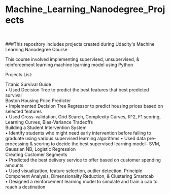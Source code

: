 # Machine_Learning_Nanodegree_Projects
<br />

###This repository includes projects created during Udacity's Machine Learning Nanodegree Course


This course involved implementing supervised, unsupervised, & reinforcement learning machine 
learning model using Python


Projects List:
<br />

   Titanic Survival Guide <br />
        •	Used Decision Tree to predict the best features that best predicted survival<br />
   Boston Housing Price Predicter <br />
        •	Implemented Decision Tree Regressor to predict housing prices based on selected features<br />
        •	Used Cross-validation, Grid Search, Complexity Curves, R^2, F1 scoring, Learning Curves, Bias-Variance Tradeoffs<br />
   Building a Student Intervention System<br />
        •	Identify students who might need early intervention before failing to graduate using various supervised learning algorithms
        •	Used data pre-processing & scoring to decide the best supervised learning model– SVM, Gaussian NB, Logistic Regression<br />
   Creating Customer Segments<br />
        •	 Predicted the best delivery service to offer based on customer spending amounts<br />
        •	Used visualization, feature selection, outlier detection, Principle Component Analysis, Dimensionality Reduction, & Clustering
   Smartcab<br />
        •	Designed a reinforcement learning model to simulate and train a cab to reach a destination<br />
